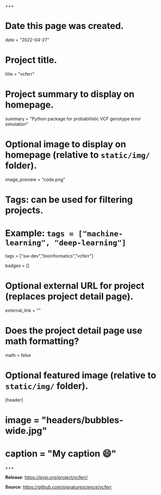 +++
# Date this page was created.
date = "2022-04-27"

# Project title.
title = "vcferr"

# Project summary to display on homepage.
summary = "Python package for probabilistic VCF genotype error simulation"

# Optional image to display on homepage (relative to `static/img/` folder).
image_preview = "code.png"

# Tags: can be used for filtering projects.
# Example: `tags = ["machine-learning", "deep-learning"]`
tags = ["sw-dev","bioinformatics","vcferr"]

badges = []

# Optional external URL for project (replaces project detail page).
external_link = ""

# Does the project detail page use math formatting?
math = false

# Optional featured image (relative to `static/img/` folder).
[header]
# image = "headers/bubbles-wide.jpg"
# caption = "My caption :smile:"

+++

**Release**: https://pypi.org/project/vcferr/

**Source**: https://github.com/signaturescience/vcferr
